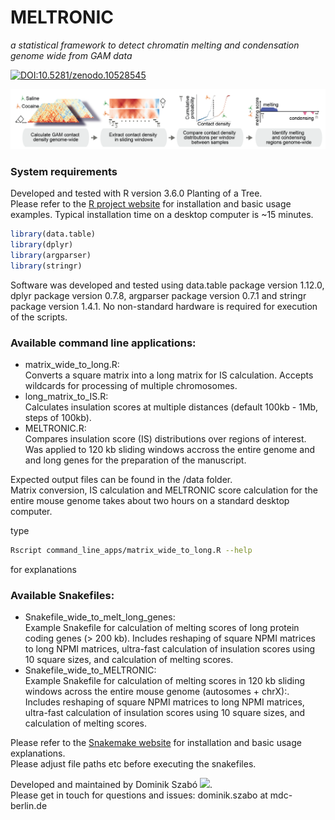 # MELTRONIC 

_a statistical framework to detect chromatin melting and condensation genome wide from GAM data_

[![DOI:10.5281/zenodo.10528545](https://zenodo.org/badge/DOI/10.5281/zenodo.10528545.svg)](https://doi.org/10.5281/zenodo.10528545)

<img src="./data/MELTRONIC_schematic.png" width="900">

### System requirements
Developed and tested with R version 3.6.0 Planting of a Tree.   
Please refer to the [R project website](https://cran.r-project.org/doc/manuals/r-release/R-admin.html) for installation and basic usage examples. Typical installation time on a desktop computer is ~15 minutes.
```r
library(data.table)
library(dplyr)
library(argparser)
library(stringr)
```
Software was developed and tested using data.table package version 1.12.0, dplyr package version 0.7.8, argparser package version 0.7.1 and stringr package version 1.4.1.
No non-standard hardware is required for execution of the scripts.

### Available command line applications:
- matrix_wide_to_long.R:   
    Converts a square matrix into a long matrix for IS calculation. Accepts wildcards for processing of multiple chromosomes. 
- long_matrix_to_IS.R:   
    Calculates insulation scores at multiple distances (default 100kb - 1Mb, steps of 100kb).
- MELTRONIC.R:   
   Compares insulation score (IS) distributions over regions of interest. Was applied to 120 kb sliding windows accross the entire genome and and long genes for the preparation of the manuscript.    

Expected output files can be found in the /data folder.   
Matrix conversion, IS calculation and MELTRONIC score calculation for the entire mouse genome takes about two hours on a standard desktop computer. 
    
type
```bash
Rscript command_line_apps/matrix_wide_to_long.R --help 
```
for explanations

### Available Snakefiles:
- Snakefile_wide_to_melt_long_genes:   
   Example Snakefile for calculation of melting scores of long protein coding genes (> 200 kb). Includes reshaping of square NPMI matrices to long NPMI matrices, ultra-fast calculation of insulation scores using 10 square sizes, and calculation of melting scores.
- Snakefile_wide_to_MELTRONIC:   
   Example Snakefile for calculation of melting scores in 120 kb sliding windows across the entire mouse genome (autosomes + chrX):. Includes reshaping of square NPMI matrices to long NPMI matrices, ultra-fast calculation of insulation scores using 10 square sizes, and calculation of melting scores.

Please refer to the [Snakemake website](https://snakemake.readthedocs.io/en/stable/) for installation and basic usage explanations.   
Please adjust file paths etc before executing the snakefiles. 
   
Developed and maintained by Dominik Szabó [<img src="https://cloud.githubusercontent.com/assets/1810515/4228292/6b03dc88-3958-11e4-9094-d3c1771ccfea.png" width="15">](https://orcid.org/0000-0001-8109-5088).  
Please get in touch for questions and issues: dominik.szabo at mdc-berlin.de  
